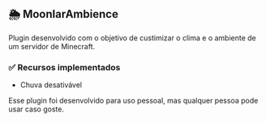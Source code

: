 ## 🌦️ MoonlarAmbience

Plugin desenvolvido com o objetivo de custimizar o clima e o ambiente de um servidor de Minecraft.

### ✅ Recursos implementados
- Chuva desativável

Esse plugin foi desenvolvido para uso pessoal, mas qualquer pessoa pode usar caso goste.
